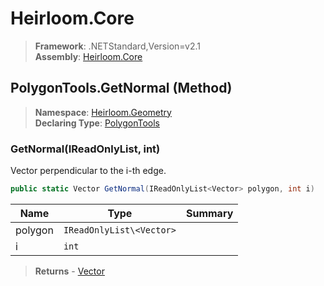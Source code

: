# Heirloom.Core

> **Framework**: .NETStandard,Version=v2.1  
> **Assembly**: [Heirloom.Core][0]

## PolygonTools.GetNormal (Method)

> **Namespace**: [Heirloom.Geometry][0]  
> **Declaring Type**: [PolygonTools][1]

### GetNormal(IReadOnlyList<Vector>, int)

Vector perpendicular to the i-th edge.

```cs
public static Vector GetNormal(IReadOnlyList<Vector> polygon, int i)
```

| Name    | Type                     | Summary |
|---------|--------------------------|---------|
| polygon | `IReadOnlyList\<Vector>` |         |
| i       | `int`                    |         |

> **Returns** - [Vector][2]

[0]: ../../../Heirloom.Core.md
[1]: ../PolygonTools.md
[2]: ../../Heirloom/Vector.md
